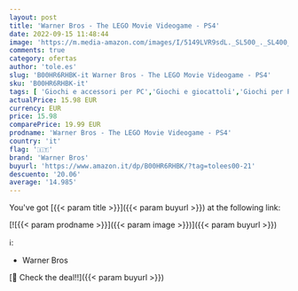 ```yaml
---
layout: post
title: 'Warner Bros - The LEGO Movie Videogame - PS4'
date: 2022-09-15 11:48:44
image: 'https://m.media-amazon.com/images/I/5149LVR9sdL._SL500_._SL400_.jpg'
comments: true
category: ofertas
author: 'tole.es'
slug: 'B00HR6RHBK-it Warner Bros - The LEGO Movie Videogame - PS4'
sku: 'B00HR6RHBK-it'
tags: [ 'Giochi e accessori per PC','Giochi e giocattoli','Giochi per PC','Sistemi legacy','Sistemi legacy per Nintendo','Videogiochi','lego','warner bros','🇮🇹', ]
actualPrice: 15.98 EUR
currency: EUR
price: 15.98
comparePrice: 19.99 EUR
prodname: 'Warner Bros - The LEGO Movie Videogame - PS4'
country: 'it'
flag: '🇮🇹'
brand: 'Warner Bros'
buyurl: 'https://www.amazon.it/dp/B00HR6RHBK/?tag=tolees00-21'
descuento: '20.06'
average: '14.985'
---
```


You've got [{{< param title >}}]({{< param buyurl >}}) at the following link:

[![{{< param prodname >}}]({{< param image >}})]({{< param buyurl >}})

ℹ️:

- Warner Bros

[🛒 Check the deal!!]({{< param buyurl >}})
